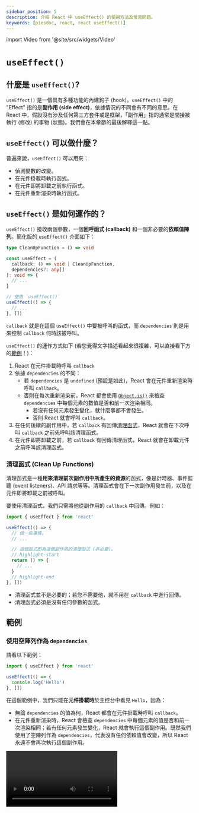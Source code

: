 ```yaml
---
sidebar_position: 5
description: 介紹 React 中 useEffect() 的使用方法及常見問題。
keywords: [piesdoc, react, react useEffect()]
---
```


import Video from '@site/src/widgets/Video'

# `useEffect()`

## 什麼是 `useEffect()`?

`useEffect()` 是一個具有多種功能的內建鉤子 (hook)。`useEffect()` 中的 "Effect" 指的是**副作用 (side effect)**，依據情況的不同會有不同的意思。在 React 中，假設沒有涉及任何第三方套件或是框架，「副作用」指的通常是間接被執行 (修改) 的事物 (狀態)。我們會在本章節的最後解釋這一點。

## `useEffect()` 可以做什麼？

普遍來說，`useEffect()` 可以用來：

- 偵測變數的改變。
- 在元件掛載時執行函式。
- 在元件即將卸載之前執行函式。
- 在元件重新渲染時執行函式。

## `useEffect()` 是如何運作的？

`useEffect()` 接收兩個參數，一個**回呼函式 (callback)** 和一個非必要的**依賴值陣列**。簡化版的 `useEffect()` 介面如下：

```ts showLineNumbers
type CleanUpFunction = () => void

const useEffect = (
  callback: () => void | CleanUpFunction,
  dependencies?: any[]
): void => {
  // ...
}

// 使用 `useEffect()`
useEffect(() => {
  // ...
}, [])
```

`callback` 就是在這個 `useEffect()` 中要被呼叫的函式，而 `dependencies` 則是用來控制 `callback` 何時該被呼叫。

`useEffect()` 的運作方式如下 (若您覺得文字描述看起來很複雜，可以直接看下方的[範例](#範例)！)：

1. React 在元件掛載時呼叫 `callback`
2. 依據 `dependencies` 的不同：
   - 若 `dependencies` 是 `undefined` (預設是如此)，React 會在元件重新渲染時呼叫 `callback`。
   - 否則在每次重新渲染前，React 都會使用 [`Object.is()`](https://developer.mozilla.org/en-US/docs/Web/JavaScript/Reference/Global_Objects/Object/is) 來檢查 `dependencies` 中每個元素的數值是否和前一次渲染相同。
      - 若沒有任何元素發生變化，就什麼事都不會發生。
      - 否則 React 就會呼叫 `callback`。
3. 在任何後續的副作用中，若 `callback` 有回傳[清理函式](#清理函式-clean-up-functions)，React 就會在下次呼叫 `callback` 之前先呼叫該清理函式。
4. 在元件即將卸載之前，若 `callback` 有回傳清理函式，React 就會在卸載元件之前呼叫該清理函式。

### 清理函式 (Clean Up Functions)

清理函式是一種**用來清理前次副作用中所產生的資源**的函式，像是計時器、事件監聽 (event listeners)、API 請求等等。清理函式會在下一次副作用發生前，以及在元件即將卸載之前被呼叫。

要使用清理函式，我們只需將他從副作用的 `callback` 中回傳。例如：

```ts showLineNumbers
import { useEffect } from 'react'

useEffect(() => {
  // 做一些事情。
  // ...

  // 這個函式即為這個副作用的清理函式 (非必要)。
  // highlight-start
  return () => {
    // ...
  }
  // highlight-end
}, [])
```

- 清理函式並不是必要的；若您不需要他，就不用在 `callback` 中進行回傳。
- 清理函式必須是沒有任何參數的函式。

## 範例

### 使用空陣列作為 `dependencies`

請看以下範例：

```ts showLineNumbers
import { useEffect } from 'react'

useEffect(() => {
  console.log('Hello')
}, [])
```

在這個範例中，我們只能在**元件掛載時**於主控台中看見 `Hello`，因為：

- 無論 `dependencies` 的值為何，React 都會在元件掛載時呼叫 `callback`。
- 在元件重新渲染時，React 會檢查 `dependencies` 中每個元素的值是否和前一次渲染相同；若有任何元素發生變化，React 就會執行這個副作用。既然我們使用了空陣列作為 `dependencies`，代表沒有任何依賴值會改變，所以 React 永遠不會再次執行這個副作用。

<Video src="/video/react/use-effect_empty-array_no-clean-up.mov" />

如果有個清理函式在 `callback` 中被回傳呢？例如：

```ts showLineNumbers
import { useEffect } from 'react'

useEffect(() => {
  console.log('Hello')

  // highlight-start
  return () => {
    console.log('World')
  }
  // highlight-end
}, [])
```

由於 `dependencies` 是一個空陣列，代表除了首次副作用外不會有任何後續的副作用發生。因此我們能在主控台中看見 `World` 的時間點就只有在元件即將卸載之前。

<Video src="/video/react/use-effect_empty-array_with-clean-up.mov" />

### 使用不為空的陣列 `dependencies`

請看以下範例：

```tsx showLineNumbers
import { useState, useEffect } from 'react'

const [count, setCount] = useState(0)

useEffect(() => {
  console.log('Hello')
}, [count])
```

在這個範例中，我們能在主控台中看見 `Hello` 的時間點為**元件掛載後**，及**在 `count` 的值發生變化時**，因為：

- 無論 `dependencies` 的值為何，React 都會在元件掛載時呼叫 `callback`。
- `count` 是這個副作用的依賴值，所以他的改變會導致這個副用的執行。

<Video src="/video/react/use-effect_non-empty-array_no-clean-up.mov" />

如果有個清理函式在 `callback` 中被回傳呢？例如：

```ts showLineNumbers
import { useState, useEffect } from 'react'

const [count, setCount] = useState(0)

useEffect(() => {
  console.log('Hello')

  // highlight-start
  return () => {
    console.log('World')
  }
  // highlight-end
}, [count])
```

在這個情況下，我們能在以下時間點於主控台中看見 `World`：

- 當 `count` 的值發生變化時 (所以在首次渲染中並不會看見)。另外，在後續的副作用中，React 會先執行清理函式，然後才執行副作用中的主要程式碼。
- 當元件即將卸載之前。

### 使用 `undefined` 作為 `dependencies`

請看以下範例：

```tsx showLineNumbers
import { useEffect } from 'react'

useEffect(() => {
  console.log('Hello')
})
```

在這個範例中，我們能在主控台中看見 `Hello` 的時間點為**元件掛載後**，及**元件重新渲染時**，因為：

- 無論 `dependencies` 的值為何，React 都會在元件掛載時呼叫 `callback`。
- `dependencies` 是 `undefined`，代表這個副作用會在元件重新渲染時被執行。

<Video src="/video/react/use-effect_non-empty-array_no-clean-up.mov" />

如果有個清理函式在 `callback` 中被回傳呢？例如：

```ts showLineNumbers
import { useEffect } from 'react'

useEffect(() => {
  console.log('Hello')

  // highlight-start
  return () => {
    console.log('World')
  }
  // highlight-end
})
```

在這個情況下，我們能在以下時間點於主控台中看見 `World`：

- 當元件重新渲染時。另外，在後續的副作用中，React 會先執行清理函式，然後才執行副作用中的主要程式碼。
- 當元件即將卸載之前。

<Video src="/video/react/use-effect_non-empty-array_with-clean-up.mov" />

## 非同步回呼函式 (Async Callback)

目前 React 並不支援傳遞非同步函式給 `useEffect()`。但是，我們仍然可以透過在 `callback` 裡面宣告另一個 `async` 函式並主動呼叫他來進行非同步操作。舉例來說：

```ts showLineNumbers
import { useEffect } from 'react'

useEffect(() => {
  // highlight-start
  const fetchData = async () => {
    // 我們可以在這裡使用 `await`。
  }
  // highlight-end

  // 呼叫 async 函式
  // highlight-next-line
  fetchData()
}, [])
```

## 如何使用 `useEffect()`？

在使用 `useEffect()` 時，「`callback` 何時該被執行」不該是唯一被納入考量的因素，因為該作法通常會導致程式碼難以理解和維護。由於使用 `useEffect()` 的原因會因不同的應用程式而異，因此很難歸納出一條適用於所有 `useEffect()` 使用情境的規則。話雖如此，我們還是試著整理了一些在使用 `useEffect()` 時可能有用，或是值得考慮的建議。

### 減少 `callback` 被呼叫的次數

使用 `useEffect()` 時，減少 `callback` 被呼叫的次數將有助於改善應用程式的效能及維護性。實現此目的的其中一個方法是仔細挑選該被放入依賴值陣列中的值。舉例來說，若我們想要在元件掛載時讀取資料，有時候我們會看見這樣的程式碼：

```ts
const [article, setArticle] = useState(null)

// highlight-start
useEffect(() => {
  const fetchArticle = async () => {
    const data = await articleApi.getById(1)
    setArticle(data)
  }
  
  fetchArticle()
})
// highlight-end
```

在這個範例中，雖然他的確能在元件掛載時讀取資料，但是由於 `dependencies` 是 `undefined`，這個副作用在每次的渲染中都會被執行，導致不必要的 API 請求被發送及潛在的效能問題。若我們使用的是 Firebase API 等第三方服務，一不小心可能很快就會達到 API 的速率限制 (rate limit)。

因此，在使用 `useEffect()` 時，仔細選擇依賴值是很重要的，**以確保副作用只會在應該發生的時間點發生**。

### 考慮對不同的流程使用不同的副作用

儘管副作用的依賴值很重要，我們也不能忽視程式碼的可讀性及可維護性。在某些情況下，兩個獨立的流程可能會共享相同的變數，例如：

```ts showLineNumbers
useEffect(() => {
  // highlight-start
  flowA(sharedValue)
  flowB(sharedValue)
  // highlight-end
}, [sharedValue])
```

在這個範例中，`flowA()` 和 `flowB()` 的運作都依賴著 `sharedValue`，因此將他們放在同一個副作用中是合理的。若 `flowB()` 現在需要依賴於另一個變數 `onlyUsedInB`，我們可能就得在副作用中增加一些 if/else 語句，這將會使得程式碼變得難以閱讀和維護，如下所示：

```ts showLineNumbers
useEffect(() => {
  flowB(sharedValue, onlyUsedInB)
  
  // highlight-start
  // 我們不希望 `flowA()` 在 `onlyUsedInB` 改變時被執行。
  if (!onlyUsedInB) {
    // 注意，`!onlyUsedInB` 的寫法並不能保證 `onlyUsedInB` 沒有改變！
    flowA(sharedValue)
  }
  // highlight-end
}, [sharedValue, onlyUsedInB])
```

隨著應用程式的成長及更多的邏輯被加入副作用中，我們的程式碼將變得越來越難維護。通常在這種情況下，將一個副作用拆成數個會是比較好的選擇，每個副作用都只用來處理一個獨立的流程。這可以確保程式碼在應用程式成長時仍然能保持在較容易維護的狀態，舉例來說：

```ts showLineNumbers
useEffect(() => {
  // highlight-next-line
  flowA(sharedValue)
}, [sharedValue])

useEffect(() => {
  // highlight-next-line
  flowB(sharedValue, onlyUsedInB)
}, [sharedValue, onlyUsedInB])
```

這種作法的其中一個好處是，修改一個副作用的依賴值不會影響到另一個副作用。長遠來看這特別有用，因為它可以確保**每個獨立流程的程式碼都能保持獨立，不會互相干擾**。

除此之外，我們還可以將這些流程 (副作用) 包裹在屬於他們自己的鉤子中，藉此達到更好的可讀性和維護性。這將在下一個小節中討論。

### 善用鉤子

:::tip

這一點不僅適用於副作用上；它適用於函式元件中的任何一個部分！

:::

當副作用的邏輯有些複雜時，常常會看見元件中有很大一部分的程式碼都只是了該副作用而存在。例如：

```tsx showLineNumbers
import { useEffect } from 'react'

export const Example = (props) => {
  // ...

  // highlight-start
  const A = () => {
    // ...
  }

  const B = () => {
    // ...
  }

  const C = () => {
    // ...
  }

  useEffect(() => {
    A()
    B()
    C()
  }, [props.a, props.b, props.c])
  // highlight-end

  return (
    // ...
  )
}
```

在這個範例中，`A()`、`B()` 和 `C()` 只有在副作用中被使用。這代表如果我們想要修改元件中和副作用無關的邏輯，我們將會被迫閱讀/處理大量和當前任務無關的程式碼。有時候這會讓人感到煩躁並擾亂我們的工作流程。

要解決這個問題，我們可以妥善運用鉤子。**若您覺得某個副作用的程式碼在元件中佔了太多空間，不妨考慮將它移到自定的鉤子中**。若這能使我們的程式碼變得更好讀，請不要害怕，放心的去做。例如：

```tsx showLineNumbers
// highlight-next-line
import { useSyncUser } from './UseSyncUser'

export const Example = (props) => {
  // ...
  
  // highlight-next-line
  useSyncUser(props)

  return (
    // ...
  )
}
```

藉由將副作用的程式碼移到自定的鉤子中，我們可以使元件變得更容易閱讀及理解。別忘了要替鉤子選擇一個具有描述性且直觀的命名，並將必要的數值作為參數傳遞進去。舉例來說，若某個副作用的目的是要同步 `user` 狀態，那麼 `useSyncUser()` 可能就是個好名字。

正如我們在[鉤子的基礎知識](./the-basics-of-hooks#注意事項)中所說，重用性並不是創造鉤子時唯一需要考量的點。只要該鉤子有助於提昇程式碼的品質，創造一個在整個應用程式中只被特定元件使用的鉤子也是完全可以接受的。

## 副作用是好的嗎？

就如我們在文章開頭時所說，「副作用」在不同的情況會有不同的意思。在 React 中，假設沒有涉及任何第三方套件或是框架，「副作用」指的通常是間接被執行的事物；這些事物通常**不直觀**，而且可能會使程式碼變得難懂和難以維護。

有時候副作用的確是我們唯一的選擇，像是在元件掛載時呼叫 API，或是在元件卸載前做某些事情；但是有時候我們有比副作用更好的選擇，**特別是 `useEffect()` 和 `setState()` 一起使用**的情況。

請考慮以下情境：

- 畫面上有個輸入框，我們必須記錄使用者輸入的內容。
- 若輸入的內容中含有被禁止的字元 (像是 `a`)，我們就要在畫面上顯示 `Prohobited characters found`。

<Video src="/video/react/use-effect_prohibited-characters.mov" />

在這樣情境中，我們經常能看見這樣的程式碼：

```tsx showLineNumbers
import { useState, useEffect, ChangeEvent } from 'react'

export const Example = () => {
  const [value, setValue] = useState('')
  // highlight-next-line
  const [hasProhibitedChars, setHasProhibitedChars] = useState(false)

  // highlight-start
  useEffect(() => {
    setHasProhibitedChars(value.includes('a'))
  }, [value])
  // highlight-end

  const handleChange = (e: ChangeEvent<HTMLInputElement>) => {
    setValue(e.target.value)
  }

  return (
    <div>
      <input onChange={handleChange} />
      {hasProhibitedChars && <span>Prohibited characters found</span>}
    </div>
  )
}
```

在上面的範例中，除了 `value` 狀態之外，我們還宣告了 `hasProhibitedChars` 狀態，用來表示 `value` 中是否包含被禁止的字元。然後我們使用了 `useEffect()` 並將 `value` 作為他的依賴值，這樣我們才能在 `value` 改變時更新 `hasProhibitedChars`。

雖然這樣的寫法能正常運作，但是如果我們仔細想想，會發現其實不需要副作用。既然我們知道 `setValue()` 會在什麼時候被呼叫，也就是說我們知道什麼數值會被傳入 `setValue()`，為什麼我們不乾脆同時呼叫 `setHasProhibitedChars()` 呢？例如：

```tsx showLineNumbers
import { useState, ChangeEvent } from 'react'

export const Example = () => {
  const [value, setValue] = useState('')
  const [hasProhibitedChars, setHasProhibitedChars] = useState(false)

  const handleChange = (e: ChangeEvent<HTMLInputElement>) => {
    const nextValue = e.target.value
    setValue(nextValue)
    // highlight-next-line
    setHasProhibitedChars(nextValue.includes('a'))
  }

  return (
    <div>
      <input onChange={handleChange} />
      {hasProhibitedChars && <span>Prohibited characters found</span>}
    </div>
  )
}
```

如此一來，和使用副作用相比，我們的程式碼就變得簡潔許多。此外，在這種情況下，我們也不見得需要將 `hasProhibitedChars` 宣告為一個獨立的狀態；將他宣告成一般的變數或是使用 [`useMemo()`](./optimization-functions#usememo) 都很足夠。例如：

```tsx showLineNumbers
import { useState, ChangeEvent } from 'react'

export const Example = () => {
  const [value, setValue] = useState('')

  // highlight-next-line
  const hasProhibitedChars = value.includes('a')

  const handleChange = (e: ChangeEvent<HTMLInputElement>) => {
    setValue(e.target.value)
  }

  return (
    <div>
      <input onChange={handleChange} />
      {hasProhibitedChars && <span>Prohibited characters found</span>}
    </div>
  )
}
```

綜上所述，在使用 `useEffect()` 之前，建議先想想是否有其他的解決方案，尤其是當 `useEffect()` 和 `setState()` 一起使用，或是多個副作用被串在一起的情況。大多數時候這些副作用都可以藉由將呼叫 `setState()` 的時間點提前來避免，或是不要將變數宣告為狀態，就像我們在這個範例中處理 `hasProhibitedChars` 的方式一樣。